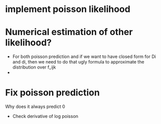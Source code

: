# implement poisson likelihood

# Numerical estimation of other likelihood?
- For both poisson prediction and if we want to have closed form
for Di and di, then we need to do that ugly formula to approximate
the distribution over f_ijk
- 

# Fix poisson prediction
Why does it always predict 0
- Check derivative of log poisson